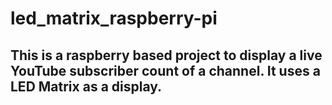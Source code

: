 # led_matrix_raspberry-pi
## This is a raspberry based project to display a live YouTube subscriber count of a channel. It uses a LED Matrix as a display. 
